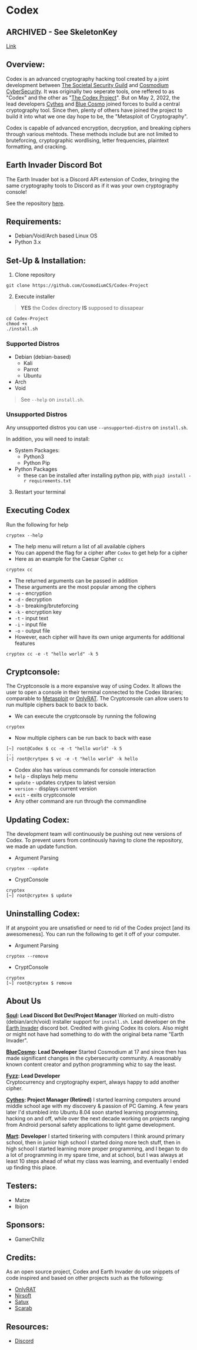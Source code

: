 <!-- variables -->
[ccs]: https://www.cosmodiumcs.com
[ssg]: https://www.saintssec.com
[youtube]: https://www.youtube.com/c/CosmodiumCS
[onlyrat]: https://github.com/CosmodiumCS/OnlyRAT

<!-- title -->
# Codex

## ARCHIVED - See SkeletonKey
[Link](https://github.com/CosmodiumCS/SkeletonKey)

## Overview:
Codex is an advanced cryptography hacking tool created by a joint development between [The Societal Security Guild](https://saintssec.com) and [Cosmodium CyberSecurity][ccs]. It was originally two seperate tools, one reffered to as "Codex" and the other as "[The Codex Project](https://github.com/CosmodiumCS/the-Codex-project)". But on May 2, 2022, the lead developers [Cythes](https://github.com/AlexKollar) and [Blue Cosmo](https://github.com/CosmodiumCS) joined forces to build a central cryptography tool. Since then, plenty of others have joined the project to build it into what we one day hope to be, the "Metasploit of Cryptography".

Codex is capable of advanced encryption, decryption, and breaking ciphers through various mehtods. These methods include but are not limited to bruteforcing, cryptographic wordlising, letter frequencies, plaintext formatting, and cracking.

## Earth Invader Discord Bot
The Earth Invader bot is a Discord API extension of Codex, bringing the same cryptography tools to Discord as if it was your own cryptography console!

See the repository [here](https://github.com/Soulsender/Earth-Invader).


<!-- EMBED YOUTUBE VIDEO HERE -->

## Requirements:
- Debian/Void/Arch based Linux OS
- Python 3.x

## Set-Up & Installation:
1. Clone repository
```
git clone https://github.com/CosmodiumCS/Codex-Project
```
2. Execute installer
> **YES** the Codex directory **IS** supposed to dissapear
```
cd Codex-Project
chmod +x
./install.sh
```

### Supported Distros
 - Debian (debian-based)
    - Kali
    - Parrot
    - Ubuntu
 - Arch
 - Void

> See `--help` on `install.sh`.

### Unsupported Distros
Any unsupported distros you can use `--unsupported-distro` on `install.sh`.

In addition, you will need to install:
 - System Packages:
    - Python3
    - Python Pip
 - Python Packages
    - these can be installed after installing python pip, with `pip3 install -r requirements.txt`

3. Restart your terminal

## Executing Codex
Run the following for help
```
cryptex --help
```
- The help menu will return a list of all available ciphers
- You can append the flag for a cipher after `Codex` to get help for a cipher
- Here as an example for the Caesar Cipher `cc`
```
cryptex cc
``` 
- The returned arguments can be passed in addition
- These arguments are the most popular among the ciphers
- `-e` - encryption
- `-d` - decryption
- `-b` - breaking/bruteforcing
- `-k` - encryption key
- `-t` - input text
- `-i` - input file
- `-o` - output file
- However, each cipher will have its own uniqe arguments for additional features
```
cryptex cc -e -t "hello world" -k 5
```

## Cryptconsole:
The Cryptconsole is a more expansive way of using Codex. It allows the user to open a console in their terminal connected to the Codex libraries; comparable to [Metasploit](https://www.metasploit.com/) or [OnlyRAT][onlyrat]. The Cryptconsole can allow users to run multiple ciphers back to back to back.
- We can execute the cryptconsole by running the following
```
cryptex
```
- Now multiple ciphers can be run back to back with ease
```
[~] root@Codex $ cc -e -t "hello world" -k 5
...
[~] root@crytpex $ vc -e -t "hello world" -k hello
```
- Codex also has various commands for console interaction
- `help` - displays help menu
- `update` - updates crytpex to latest version
- `version` - displays current version
- `exit` - exits cryptconsole
- Any other command are run through the commandline

## Updating Codex:
The development team will continuously be pushing out new versions of Codex. To prevent users from continously having to clone the repository, we made an update function.
- Argument Parsing
```
cryptex --update
```
- CryptConsole
```
cryptex
[~] root@cryptex $ update
```

## Uninstalling Codex:
If at anypoint you are unsatisfied or need to rid of the Codex project [and its awesomeness]. You can run the following to get it off of your computer.
- Argument Parsing
```
cryptex --remove
```
- CryptConsole
```
cryptex
[~] root@cryptex $ remove
```

## About Us
**[Soul](https://soulsender.github.io): Lead Discord Bot Dev/Project Manager**
Worked on multi-distro (debian/arch/void) installer support for `install.sh`. Lead developer on the [Earth Invader](https://github.com/Soulsender/Earth-Invader) discord bot. Credited with giving Codex its colors. Also might or might not have had something to do with the original beta name "Earth Invader". 

**[BlueCosmo](https://twitter.com/CosmodiumCS): Lead Developer**
Started Cosmodium at 17 and since then has made significant changes in the cybersecurity community. A reasonably known content creator and python programming whiz to say the least.    
  
**[Fyzz](): Lead Developer**   
Cryptocurrency and cryptography expert, always happy to add another cipher.

**[Cythes](https://twitter.com/CythesOut): Project Manager (Retired)**
I started learning computers around middle school age with my discovery & passion of PC Gaming.  A few years later I'd stumbled into Ubuntu 8.04 soon started learning programming, hacking on and off, while over the next decade working on projects ranging from Android personal safety applications to light game development.

**[Mart](): Developer**
I started tinkering with computers I think around primary school, then in junior high school I started doing more tech stuff, then in high school I started learning more proper programming, and I began to do a lot of programming in my spare time, and at school, but I was always at least 10 steps ahead of what my class was learning, and eventually I ended up finding this place.

## Testers:
- Matze
- Ibijon

## Sponsors:  
- GamerChillz

## Credits:
As an open source project, Codex and Earth Invader do use snippets of code inspired and based on other projects such as the following:

- [OnlyRAT](https://github.com/CosmodiumCS/OnlyRAT)
- [Nirsoft](https://www.nirsoft.net)
- [Satux](https://cosmodiumcs.com/coming-soon)
- [Scarab](https://github.com/Soulsender/Scarab)

## Resources:
- [Discord](https://discord.gg/tTKv8w8sHH)
